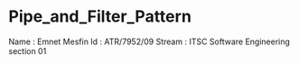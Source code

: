 # Pipe_and_Filter_Pattern
Name : Emnet Mesfin
Id : ATR/7952/09
Stream : ITSC Software Engineering section 01
